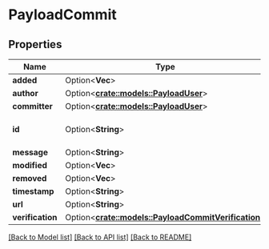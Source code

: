 # PayloadCommit

## Properties

Name | Type | Description | Notes
------------ | ------------- | ------------- | -------------
**added** | Option<**Vec<String>**> |  | [optional]
**author** | Option<[**crate::models::PayloadUser**](PayloadUser.md)> |  | [optional]
**committer** | Option<[**crate::models::PayloadUser**](PayloadUser.md)> |  | [optional]
**id** | Option<**String**> | sha1 hash of the commit | [optional]
**message** | Option<**String**> |  | [optional]
**modified** | Option<**Vec<String>**> |  | [optional]
**removed** | Option<**Vec<String>**> |  | [optional]
**timestamp** | Option<**String**> |  | [optional]
**url** | Option<**String**> |  | [optional]
**verification** | Option<[**crate::models::PayloadCommitVerification**](PayloadCommitVerification.md)> |  | [optional]

[[Back to Model list]](../README.md#documentation-for-models) [[Back to API list]](../README.md#documentation-for-api-endpoints) [[Back to README]](../README.md)


